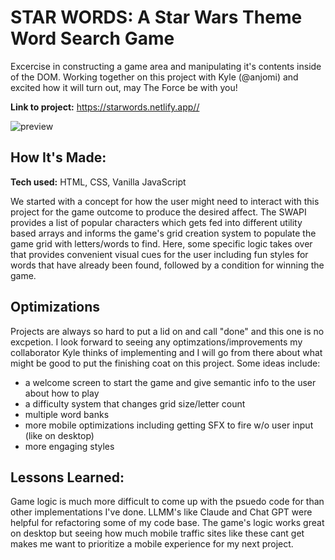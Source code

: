 # STAR WORDS: A Star Wars Theme Word Search Game
Excercise in constructing a game area and manipulating it's contents inside of the DOM. Working together on this project with Kyle (@anjomi) and excited how it will turn out, may The Force be with you!

**Link to project:** https://starwords.netlify.app//

![preview](https://i.postimg.cc/dV85Hn2h/Screenshot-2024-08-16-084712.png)

## How It's Made:

**Tech used:** HTML, CSS, Vanilla JavaScript

We started with a concept for how the user might need to interact with this project for the game outcome to produce the desired affect. The SWAPI provides a list of popular characters which gets fed into different utility based arrays and informs the game's grid creation system to populate the game grid with letters/words to find. Here, some specific logic takes over that provides convenient visual cues for the user including fun styles for words that have already been found, followed by a condition for winning the game. 

## Optimizations

Projects are always so hard to put a lid on and call "done" and this one is no excpetion. I look forward to seeing any optimzations/improvements my collaborator Kyle thinks of implementing and I will go from there about what might be good to put the finishing coat on this project. Some ideas include:

* a welcome screen to start the game and give semantic info to the user about how to play
* a difficulty system that changes grid size/letter count
* multiple word banks
* more mobile optimizations including getting SFX to fire w/o user input (like on desktop)
* more engaging styles

## Lessons Learned:

Game logic is much more difficult to come up with the psuedo code for than other implementations I've done. LLMM's like Claude and Chat GPT were helpful for refactoring some of my code base. The game's logic works great on desktop but seeing how much mobile traffic sites like these cant get makes me want to prioritize a mobile experience for my next project.


